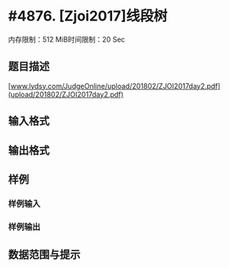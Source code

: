 # #4876. [Zjoi2017]线段树

内存限制：512 MiB时间限制：20 Sec

## 题目描述

[www.lydsy.com/JudgeOnline/upload/201802/ZJOI2017day2.pdf](upload/201802/ZJOI2017day2.pdf) 

## 输入格式

## 输出格式

## 样例

### 样例输入

### 样例输出

## 数据范围与提示
